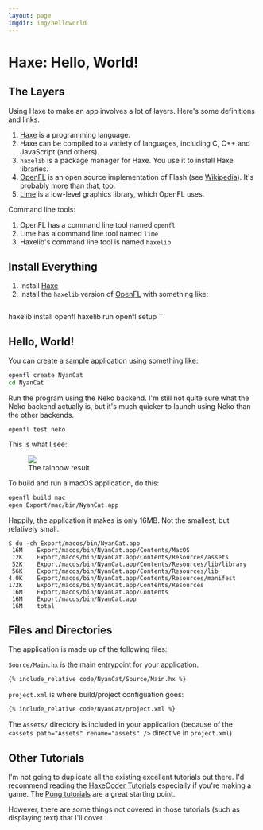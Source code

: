 ```yaml
---
layout: page
imgdir: img/helloworld
---
```


# Haxe: Hello, World!

## The Layers

Using Haxe to make an app involves a lot of layers.  Here's some definitions and links.

1. [Haxe](https://haxe.org/) is a programming language.
1. Haxe can be compiled to a variety of languages, including C, C++ and JavaScript (and others).
1. `haxelib` is a package manager for Haxe.  You use it to install Haxe libraries.
1. [OpenFL](http://www.openfl.org/) is an open source implementation of Flash (see [Wikipedia](https://en.wikipedia.org/wiki/OpenFL)).  It's probably more than that, too.
1. [Lime](https://github.com/openfl/lime) is a low-level graphics library, which OpenFL uses.

Command line tools:

1. OpenFL has a command line tool named `openfl`
1. Lime has a command line tool named `lime`
1. Haxelib's command line tool is named `haxelib`

## Install Everything

1. Install [Haxe](https://haxe.org/download/)
1. Install the `haxelib` version of [OpenFL](http://www.openfl.org/download/) with something like:
    ```bash
haxelib install openfl
haxelib run openfl setup
    ```

## Hello, World!

You can create a sample application using something like:

```bash
openfl create NyanCat
cd NyanCat
```

Run the program using the Neko backend.  I'm still not quite sure what the Neko backend actually is, but it's much quicker to launch using Neko than the other backends.

```
openfl test neko
```

This is what I see:

<figure>
   <img src="{{page.imgdir}}/nyan.gif" /> 
   <figcaption>The rainbow result</figcaption>
</figure>

To build and run a macOS application, do this:

```bash
openfl build mac
open Export/mac/bin/NyanCat.app
```

Happily, the application it makes is only 16MB.  Not the smallest, but relatively small.

```
$ du -ch Export/macos/bin/NyanCat.app
 16M    Export/macos/bin/NyanCat.app/Contents/MacOS
 12K    Export/macos/bin/NyanCat.app/Contents/Resources/assets
 52K    Export/macos/bin/NyanCat.app/Contents/Resources/lib/library
 56K    Export/macos/bin/NyanCat.app/Contents/Resources/lib
4.0K    Export/macos/bin/NyanCat.app/Contents/Resources/manifest
172K    Export/macos/bin/NyanCat.app/Contents/Resources
 16M    Export/macos/bin/NyanCat.app/Contents
 16M    Export/macos/bin/NyanCat.app
 16M    total
```

## Files and Directories

The application is made up of the following files:

`Source/Main.hx` is the main entrypoint for your application.

```haxe
{% include_relative code/NyanCat/Source/Main.hx %}
```

`project.xml` is where build/project configuation goes:

```xml
{% include_relative code/NyanCat/project.xml %}
```

The `Assets/` directory is included in your application (because of the `<assets path="Assets" rename="assets" />` directive in `project.xml`)

## Other Tutorials

I'm not going to duplicate all the existing excellent tutorials out there.  I'd recommend reading the [HaxeCoder Tutorials](https://keyreal-code.github.io/haxecoder-tutorials/) especially if you're making a game.  The [Pong tutorials](https://keyreal-code.github.io/haxecoder-tutorials/07_how_to_make_a_pong_game_in_haxe_and_openfl_part_1.html) are a great starting point.

However, there are some things not covered in those tutorials (such as displaying text) that I'll cover.
